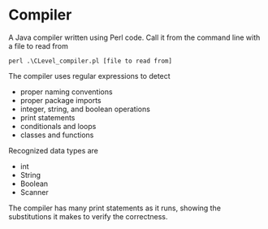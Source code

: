 # Compiler
A Java compiler written using Perl code. Call it from the command line with a file to read from

    perl .\CLevel_compiler.pl [file to read from]
The compiler uses regular expressions to detect
  - proper naming conventions
  - proper package imports
  - integer, string, and boolean operations
  - print statements
  - conditionals and loops
  - classes and functions

Recognized data types are
  - int
  - String
  - Boolean
  - Scanner

The compiler has many print statements as it runs, showing the substitutions it makes to verify the correctness.
